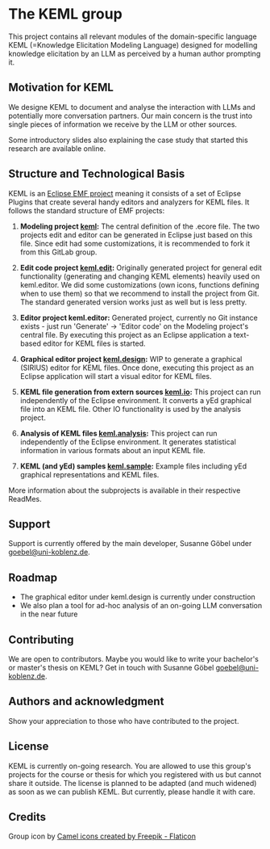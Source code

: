 # The KEML group

This project contains all relevant modules of the domain-specific language KEML (=Knowledge Elicitation Modeling Language) designed for modelling knowledge elicitation by an LLM as perceived by a human author prompting it.

## Motivation for KEML
We designe KEML to document and analyse the interaction with LLMs and potentially more conversation partners. Our main concern is the trust into single pieces of information we receive by the LLM or other sources.

Some introductory slides also explaining the case study that started this research are available online.

## Structure and Technological Basis

KEML is an [Eclipse EMF project](https://projects.eclipse.org/projects/modeling.emf.emf) meaning it consists of a set of Eclipse Plugins that create several handy editors and analyzers for KEML files.
It follows the standard structure of EMF projects:

1) **Modeling project [keml](https://gitlab.uni-koblenz.de/keml/keml):** The central definition of the .ecore file. The two projects edit and editor can be generated in Eclipse just based on this file. Since edit had some customizations, it is recommended to fork it from this GitLab group.

2) **Edit code project [keml.edit](https://gitlab.uni-koblenz.de/keml/keml.edit):** Originally generated project for general edit functionality (generating and changing KEML elements) heavily used on keml.editor. We did some customizations (own icons, functions defining when to use them) so that we recommend to install the project from Git. The standard generated version works just as well but is less pretty.

3) **Editor project keml.editor:** Generated project, currently no Git instance exists - just run 'Generate' -> 'Editor code' on the Modeling project's central file. By executing this project as an Eclipse application a text-based editor for KEML files is started.

4) **Graphical editor project [keml.design](https://gitlab.uni-koblenz.de/keml/keml.design):** WIP to generate a graphical (SIRIUS) editor for KEML files. Once done, executing this project as an Eclipse application will start a visual editor for KEML files.

5) **KEML file generation from extern sources [keml.io](https://gitlab.uni-koblenz.de/keml/keml.io):** This project can run independently of the Eclipse environment. It converts a yEd graphical file into an KEML file. Other IO functionality is used by the analysis project.

6) **Analysis of KEML files [keml.analysis](https://gitlab.uni-koblenz.de/keml/keml.analysis):** This project can run independently of the Eclipse environment. It generates statistical information in various formats about an input KEML file.

7) **KEML (and yEd) samples [keml.sample](https://gitlab.uni-koblenz.de/keml/keml.sample):** Example files including yEd graphical representations and KEML files.

More information about the subprojects is available in their respective ReadMes.

## Support
Support is currently offered by the main developer, Susanne Göbel under goebel@uni-koblenz.de.

## Roadmap
 * The graphical editor under keml.design is currently under construction
* We also plan a tool for ad-hoc analysis of an on-going LLM conversation in the near future

## Contributing
We are open to contributors. Maybe you would like to write your bachelor's or master's thesis on KEML? Get in touch with Susanne Göbel goebel@uni-koblenz.de.

## Authors and acknowledgment
Show your appreciation to those who have contributed to the project.

## License
KEML is currently on-going research. You are allowed to use this group's projects for the course or thesis for which you registered with us but cannot share it  outside. The license is planned to be adapted (and much widened) as soon as we can publish KEML. But currently, please handle it with care.

## Credits

Group icon by <a href="https://www.flaticon.com/free-icons/camel" title="camel icons">Camel icons created by Freepik - Flaticon</a>